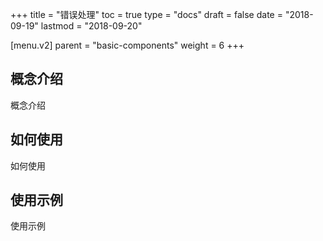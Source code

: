 +++
title = "错误处理"
toc = true
type = "docs"
draft = false
date = "2018-09-19"
lastmod = "2018-09-20"

[menu.v2]
  parent = "basic-components"
  weight = 6
+++

## 概念介绍

概念介绍

## 如何使用

如何使用

## 使用示例

使用示例
